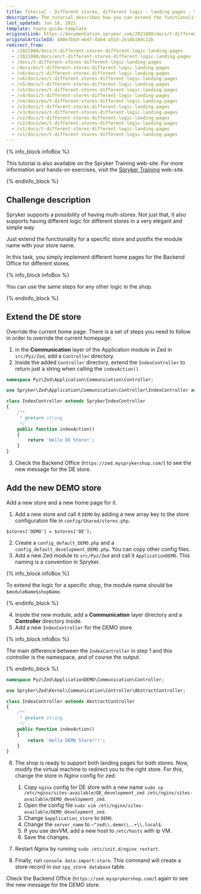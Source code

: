 ```yaml
---
title: Tutorial - Different stores, different logic - landing pages - Spryker Commerce OS
description: The tutorial describes how you can extend the functionality to set up different home pages per specific stores.
last_updated: Jun 16, 2021
template: howto-guide-template
originalLink: https://documentation.spryker.com/2021080/docs/t-different-stores-different-logic-landing-pages
originalArticleId: d40e7b5d-eb47-4ab4-a51d-2e14b18dc22b
redirect_from:
  - /2021080/docs/t-different-stores-different-logic-landing-pages
  - /2021080/docs/en/t-different-stores-different-logic-landing-pages
  - /docs/t-different-stores-different-logic-landing-pages
  - /docs/en/t-different-stores-different-logic-landing-pages
  - /v6/docs/t-different-stores-different-logic-landing-pages
  - /v6/docs/en/t-different-stores-different-logic-landing-pages
  - /v5/docs/t-different-stores-different-logic-landing-pages
  - /v5/docs/en/t-different-stores-different-logic-landing-pages
  - /v4/docs/t-different-stores-different-logic-landing-pages
  - /v4/docs/en/t-different-stores-different-logic-landing-pages
  - /v3/docs/t-different-stores-different-logic-landing-pages
  - /v3/docs/en/t-different-stores-different-logic-landing-pages
  - /v2/docs/t-different-stores-different-logic-landing-pages
  - /v2/docs/en/t-different-stores-different-logic-landing-pages
  - /v1/docs/t-different-stores-different-logic-landing-pages
  - /v1/docs/en/t-different-stores-different-logic-landing-pages
---
```


{% info_block infoBox %}

This tutorial is also available on the Spryker Training web-site. For more information and hands-on exercises, visit the [Spryker Training](https://training.spryker.com/courses/developer-bootcamp) web-site.

{% endinfo_block %}

## Challenge description

Spryker supports a possibility of having multi-stores. Not just that, it also supports having different logic for different stores in a very elegant and simple way.

Just extend the functionality for a specific store and postfix the module name with your store name.

In this task, you simply implement different home pages for the Backend Office for different stores.

{% info_block infoBox %}

You can use the same steps for any other logic in the shop.

{% endinfo_block %}

## Extend the DE store

Override the current home page. There is a set of steps you need to follow in order to override the current homepage:

1. in the **Communication** layer of the Application module in Zed in `src/Pyz/Zed`, add a `Controller` directory.
2. Inside the added `Controller` directory, extend the `IndexController` to return just a string when calling the `indexAction()`.

```php
namespace Pyz\Zed\Application\Communication\Controller;

use Spryker\Zed\Application\Communication\Controller\IndexController as SprykerIndexController;

class IndexController extends SprykerIndexController
{
	/**
	 * @return string
	 */
	public function indexAction()
	{
		return 'Hello DE Store!';
	}
}
```

3. Check the Backend Office (`https://zed.mysprykershop.com/`) to see the new message for the DE store.

## Add the new DEMO store

Add a new store and a new home page for it.

1. Add a new store and call it `DEMO` by adding a new array key to the store configuration file in `config/Shared/stores.php`.

```
$stores['DEMO'] = $stores['DE'];
```

2. Create a `config_default_DEMO.php` and a `config_default_development_DEMO.php`. You can copy other config files.
3. Add a new Zed module to `src/Pyz/Zed` and call it `ApplicationDEMO`. This naming is a convention in Spryker.

{% info_block infoBox %}

To extend the logic for a specific shop, the module name should be `$moduleName$shopName`.

{% endinfo_block %}

4. Inside the new module, add a **Communication** layer directory and a **Controller** directory inside.
5. Add a new `IndexController` for the DEMO store.

{% info_block infoBox %}

The main difference between the `IndexController` in step 1 and this controller is the namespace, and of course the output.

{% endinfo_block %}

```php
namespace Pyz\Zed\ApplicationDEMO\Communication\Controller;

use Spryker\Zed\Kernel\Communication\Controller\AbstractController;

class IndexController extends AbstractController
{
	/**
	 * @return string
	 */
	public function indexAction()
	{
		return 'Hello DEMO Store!!!';
	}
}
```

6. The shop is ready to support both landing pages for both stores. Now, modify the virtual machine to redirect you to the right store. For this, change the store in _Nginx_ config for zed:

    1. Copy `nginx` config for DE store with a new name `sudo cp /etc/nginx/sites-available/DE_development_zed /etc/nginx/sites-available/DEMO_development_zed`.
    2. Open the config file `sudo vim /etc/nginx/sites-available/DEMO_development_zed`.
    3. Change `$application_store` to `DEMO`.
    4. Change the `server_name` to `~^zed\\.demo\\..+\\.local$`.
    5. If you use devVM, add a new host to `/etc/hosts` with ip VM.
    6. Save the changes.

7. Restart _Nginx_ by running `sudo /etc/init.d/nginx restart`.
8. Finally, run `console data:import:store`. This command will create a store record in our `spy_store database` table.

Check the Backend Office (`https://zed.mysprykershop.com/`) again to see the new message for the DEMO store.

<!-- Last review date: Jul 18, 2018 by Hussam Hebbo, Anastasija Datsun -->
